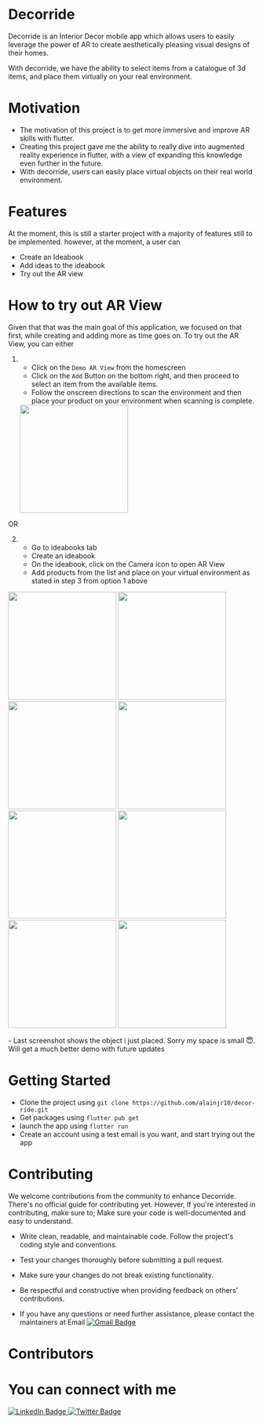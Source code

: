 # Decorride

Decorride is an Interior Decor mobile app which allows users to easily leverage the power of AR to create aesthetically pleasing visual designs of their homes.

With decorride, we have the ability to select items from a catalogue of 3d items, and place them virtually on your real environment.

# Motivation
- The motivation of this project is to get more immersive and improve AR skills with flutter.
- Creating this project gave me the ability to really dive into augmented reality experience in flutter, with a view of expanding this knowledge even   further in the future.
- With decorride, users can easily place virtual objects on their real world environment.

# Features
At the moment, this is still a starter project with a majority of features still to be implemented. however, at the moment, a user can
- Create an Ideabook
- Add ideas to the ideabook
- Try out the AR view

# How to try out AR View
Given that that was the main goal of this application, we focused on that first, while creating and adding more as time goes on. To try out the AR  View, you can either
1. -  Click on the `Demo AR View` from the homescreen
    - Click on the `Add` Button on the bottom right, and then proceed to select an item from the available items.
    - Follow the onscreen directions to scan the environment and then place your product on your environment when  scanning is complete. 
    <img src="assets/doc_assets/Screenshot_20230831-161833-min.png" width="220" />
    <!-- ![Decorride homescreen](assets/doc_assets/Screenshot_20230831-161833-min.png) -->

 OR

 2. - Go to ideabooks tab
    - Create an ideabook
    -  On the ideabook, click on the Camera icon to open AR View
    - Add products from the list and place on your virtual environment as stated in step 3 from option 1 above
 
 <!-- ![Ideabooks screen](assets/doc_assets/Screenshot_20230831-161846-min.png)  ![Create ideabook](assets/doc_assets/Screenshot_20230831-161853-min.png) | ![Ideabook details screen](assets/doc_assets/Screenshot_20230831-161904-min.png)  |  ![Scan environment](assets/doc_assets/Screenshot_20230831-161934-min.png)  
 ![Product categories](assets/doc_assets/Screenshot_20230831-161949-min.png) | ![Products](assets/doc_assets/Screenshot_20230831-162014-min.png) ![AR detected surface](assets/doc_assets/Screenshot_20230831-162126-min.png) ![Place object](assets/doc_assets/Screenshot_20230831-163204-min.png) -->
 
<p float="left">
  <img src="assets/doc_assets/Screenshot_20230831-161846-min.png" width="220" />
  <img src="assets/doc_assets/Screenshot_20230831-161853-min.png" width="220" /> 
  <img src="assets/doc_assets/Screenshot_20230831-161904-min.png" width="220" />
  <img src="assets/doc_assets/Screenshot_20230831-161934-min.png" width="220" />
  <img src="assets/doc_assets/Screenshot_20230831-161949-min.png" width="220" /> 
  <img src="assets/doc_assets/Screenshot_20230831-162014-min.png" width="220" />
  <img src="assets/doc_assets/Screenshot_20230831-162126-min.png" width="220" />
  <img src="assets/doc_assets/Screenshot_20230831-163204-min.png" width="220" />
</p>
    - Last screenshot shows the object i just placed. Sorry my space is small  😇. Will get a much better demo with future updates


# Getting Started
- Clone the project using `git clone https://github.com/alainjr10/decor-ride.git`
- Get packages using `flutter pub get`
- launch the app using `flutter run`
- Create an account using a test email is you want, and start trying out the app


# Contributing
We welcome contributions from the community to enhance Decorride. There's no official guide for contributing yet. However, If you're interested in contributing, make sure to;
Make sure your code is well-documented and easy to understand.

- Write clean, readable, and maintainable code. Follow the project's coding style and conventions.

- Test your changes thoroughly before submitting a pull request.

- Make sure your changes do not break existing functionality.

- Be respectful and constructive when providing feedback on others' contributions.

- If you have any questions or need further assistance, please contact the maintainers at Email <span id="badges"><a href="mailto:njokomalain@gmail.com">
    <img src="https://img.shields.io/badge/Gmail-D14836?style=for-the-badge&logo=gmail&logoColor=white" alt="Gmail Badge"/>
  </a> </span>

# Contributors


# You can connect with me 

<div id="badges">
  <a href="https://www.linkedin.com/in/njokom-alain-jr-bba607172/">
    <img src="https://img.shields.io/badge/LinkedIn-blue?style=for-the-badge&logo=linkedin&logoColor=white" alt="LinkedIn Badge"/>
  </a>
  <a href="https://twitter.com/dyceman10">
    <img src="https://img.shields.io/badge/Twitter-blue?style=for-the-badge&logo=twitter&logoColor=white" alt="Twitter Badge"/>
  </a>
</div>

